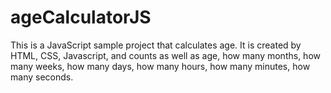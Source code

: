 # ageCalculatorJS
This is a JavaScript sample project that calculates age. It is created by HTML, CSS, Javascript, and counts as well as age, how many months, how many weeks, how many days, how many hours, how many minutes, how many seconds.
